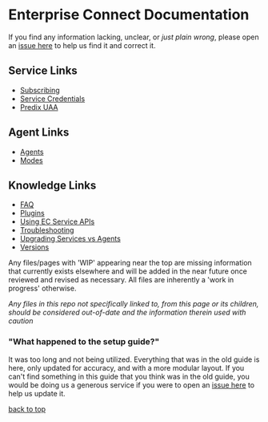 # Enterprise Connect Documentation
If you find any information lacking, unclear, or *just plain wrong*, please open an [issue here](https://github.com/Enterprise-connect/documentation/issues) to help us find it and correct it.

## Service Links
* [Subscribing](docs/subscription.md)
* [Service Credentials](docs/service-credentials.md)
* [Predix UAA](docs/uaa.md)

## Agent Links
* [Agents](docs/agents.md)
* [Modes](docs/modes.md)

## Knowledge Links
* [FAQ](docs/faq.md)
* [Plugins](docs/plugins.md)
* [Using EC Service APIs](docs/service.md#apis)
* [Troubleshooting](docs/troubleshooting.md)
* [Upgrading Services vs Agents](docs/upgrades.md)
* [Versions](docs/versions.md)

Any files/pages with 'WIP' appearing near the top are missing information that currently exists elsewhere and will be added in the near future once reviewed and revised as necessary. All files are inherently a 'work in progress' otherwise.

*Any files in this repo not specifically linked to, from this page or its children, should be considered out-of-date and the information therein used with caution*

### "What happened to the setup guide?"
It was too long and not being utilized. Everything that was in the old guide is here, only updated for accuracy, and with a more modular layout. If you can't find something in this guide that you think was in the old guide, you would be doing us a generous service if you were to open an [issue here](https://github.com/Enterprise-connect/documentation/issues) to help us update it.

[back to top](#enterprise-connect-documentation)